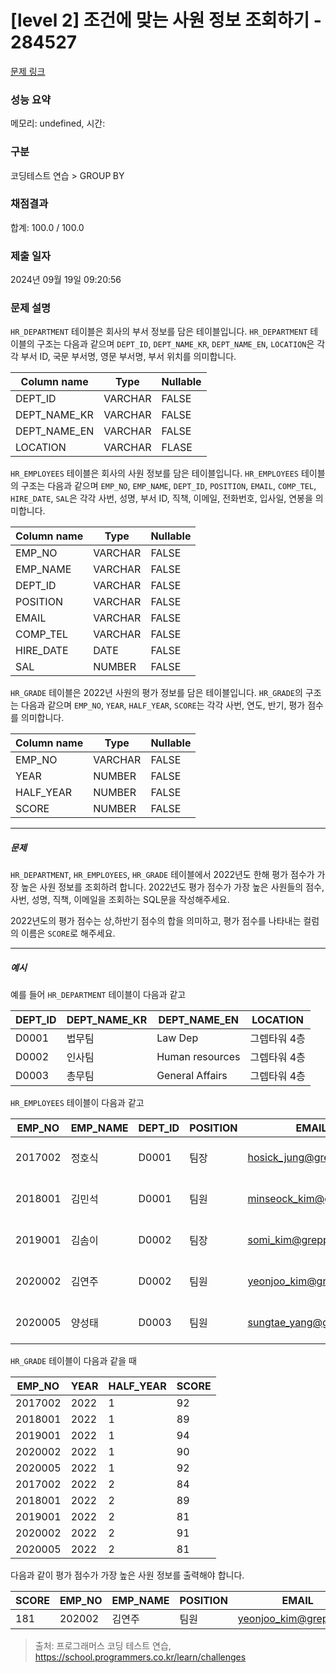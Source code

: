 # [level 2] 조건에 맞는 사원 정보 조회하기 - 284527 

[문제 링크](https://school.programmers.co.kr/learn/courses/30/lessons/284527) 

### 성능 요약

메모리: undefined, 시간: 

### 구분

코딩테스트 연습 > GROUP BY

### 채점결과

합계: 100.0 / 100.0

### 제출 일자

2024년 09월 19일 09:20:56

### 문제 설명

<p style="user-select: auto !important;"><code style="user-select: auto !important;">HR_DEPARTMENT</code> 테이블은 회사의 부서 정보를 담은 테이블입니다. <code style="user-select: auto !important;">HR_DEPARTMENT</code> 테이블의 구조는 다음과 같으며 <code style="user-select: auto !important;">DEPT_ID</code>, <code style="user-select: auto !important;">DEPT_NAME_KR</code>, <code style="user-select: auto !important;">DEPT_NAME_EN</code>, <code style="user-select: auto !important;">LOCATION</code>은 각각 부서 ID, 국문 부서명, 영문 부서명, 부서 위치를 의미합니다.</p>
<table class="table" style="user-select: auto !important;">
        <thead style="user-select: auto !important;"><tr style="user-select: auto !important;">
<th style="user-select: auto !important;">Column name</th>
<th style="user-select: auto !important;">Type</th>
<th style="user-select: auto !important;">Nullable</th>
</tr>
</thead>
        <tbody style="user-select: auto !important;"><tr style="user-select: auto !important;">
<td style="user-select: auto !important;">DEPT_ID</td>
<td style="user-select: auto !important;">VARCHAR</td>
<td style="user-select: auto !important;">FALSE</td>
</tr>
<tr style="user-select: auto !important;">
<td style="user-select: auto !important;">DEPT_NAME_KR</td>
<td style="user-select: auto !important;">VARCHAR</td>
<td style="user-select: auto !important;">FALSE</td>
</tr>
<tr style="user-select: auto !important;">
<td style="user-select: auto !important;">DEPT_NAME_EN</td>
<td style="user-select: auto !important;">VARCHAR</td>
<td style="user-select: auto !important;">FALSE</td>
</tr>
<tr style="user-select: auto !important;">
<td style="user-select: auto !important;">LOCATION</td>
<td style="user-select: auto !important;">VARCHAR</td>
<td style="user-select: auto !important;">FLASE</td>
</tr>
</tbody>
      </table>
<p style="user-select: auto !important;"><code style="user-select: auto !important;">HR_EMPLOYEES</code> 테이블은 회사의 사원 정보를 담은 테이블입니다. <code style="user-select: auto !important;">HR_EMPLOYEES</code> 테이블의 구조는 다음과 같으며 <code style="user-select: auto !important;">EMP_NO</code>, <code style="user-select: auto !important;">EMP_NAME</code>, <code style="user-select: auto !important;">DEPT_ID</code>, <code style="user-select: auto !important;">POSITION</code>, <code style="user-select: auto !important;">EMAIL</code>, <code style="user-select: auto !important;">COMP_TEL</code>, <code style="user-select: auto !important;">HIRE_DATE</code>, <code style="user-select: auto !important;">SAL</code>은 각각 사번, 성명, 부서 ID, 직책, 이메일, 전화번호, 입사일, 연봉을 의미합니다.</p>
<table class="table" style="user-select: auto !important;">
        <thead style="user-select: auto !important;"><tr style="user-select: auto !important;">
<th style="user-select: auto !important;">Column name</th>
<th style="user-select: auto !important;">Type</th>
<th style="user-select: auto !important;">Nullable</th>
</tr>
</thead>
        <tbody style="user-select: auto !important;"><tr style="user-select: auto !important;">
<td style="user-select: auto !important;">EMP_NO</td>
<td style="user-select: auto !important;">VARCHAR</td>
<td style="user-select: auto !important;">FALSE</td>
</tr>
<tr style="user-select: auto !important;">
<td style="user-select: auto !important;">EMP_NAME</td>
<td style="user-select: auto !important;">VARCHAR</td>
<td style="user-select: auto !important;">FALSE</td>
</tr>
<tr style="user-select: auto !important;">
<td style="user-select: auto !important;">DEPT_ID</td>
<td style="user-select: auto !important;">VARCHAR</td>
<td style="user-select: auto !important;">FALSE</td>
</tr>
<tr style="user-select: auto !important;">
<td style="user-select: auto !important;">POSITION</td>
<td style="user-select: auto !important;">VARCHAR</td>
<td style="user-select: auto !important;">FALSE</td>
</tr>
<tr style="user-select: auto !important;">
<td style="user-select: auto !important;">EMAIL</td>
<td style="user-select: auto !important;">VARCHAR</td>
<td style="user-select: auto !important;">FALSE</td>
</tr>
<tr style="user-select: auto !important;">
<td style="user-select: auto !important;">COMP_TEL</td>
<td style="user-select: auto !important;">VARCHAR</td>
<td style="user-select: auto !important;">FALSE</td>
</tr>
<tr style="user-select: auto !important;">
<td style="user-select: auto !important;">HIRE_DATE</td>
<td style="user-select: auto !important;">DATE</td>
<td style="user-select: auto !important;">FALSE</td>
</tr>
<tr style="user-select: auto !important;">
<td style="user-select: auto !important;">SAL</td>
<td style="user-select: auto !important;">NUMBER</td>
<td style="user-select: auto !important;">FALSE</td>
</tr>
</tbody>
      </table>
<p style="user-select: auto !important;"><code style="user-select: auto !important;">HR_GRADE</code> 테이블은 2022년 사원의 평가 정보를 담은 테이블입니다. <code style="user-select: auto !important;">HR_GRADE</code>의 구조는 다음과 같으며 <code style="user-select: auto !important;">EMP_NO</code>, <code style="user-select: auto !important;">YEAR</code>, <code style="user-select: auto !important;">HALF_YEAR</code>, <code style="user-select: auto !important;">SCORE</code>는 각각 사번, 연도, 반기, 평가 점수를 의미합니다.</p>
<table class="table" style="user-select: auto !important;">
        <thead style="user-select: auto !important;"><tr style="user-select: auto !important;">
<th style="user-select: auto !important;">Column name</th>
<th style="user-select: auto !important;">Type</th>
<th style="user-select: auto !important;">Nullable</th>
</tr>
</thead>
        <tbody style="user-select: auto !important;"><tr style="user-select: auto !important;">
<td style="user-select: auto !important;">EMP_NO</td>
<td style="user-select: auto !important;">VARCHAR</td>
<td style="user-select: auto !important;">FALSE</td>
</tr>
<tr style="user-select: auto !important;">
<td style="user-select: auto !important;">YEAR</td>
<td style="user-select: auto !important;">NUMBER</td>
<td style="user-select: auto !important;">FALSE</td>
</tr>
<tr style="user-select: auto !important;">
<td style="user-select: auto !important;">HALF_YEAR</td>
<td style="user-select: auto !important;">NUMBER</td>
<td style="user-select: auto !important;">FALSE</td>
</tr>
<tr style="user-select: auto !important;">
<td style="user-select: auto !important;">SCORE</td>
<td style="user-select: auto !important;">NUMBER</td>
<td style="user-select: auto !important;">FALSE</td>
</tr>
</tbody>
      </table>
<hr style="user-select: auto !important;">

<h5 style="user-select: auto !important;">문제</h5>

<p style="user-select: auto !important;"><code style="user-select: auto !important;">HR_DEPARTMENT</code>, <code style="user-select: auto !important;">HR_EMPLOYEES</code>, <code style="user-select: auto !important;">HR_GRADE</code> 테이블에서 2022년도 한해 평가 점수가 가장 높은 사원 정보를 조회하려 합니다. 2022년도 평가 점수가 가장 높은 사원들의 점수, 사번, 성명, 직책, 이메일을 조회하는 SQL문을 작성해주세요.</p>

<p style="user-select: auto !important;">2022년도의 평가 점수는 상,하반기 점수의 합을 의미하고, 평가 점수를 나타내는 컬럼의 이름은 <code style="user-select: auto !important;">SCORE</code>로 해주세요.</p>

<hr style="user-select: auto !important;">

<h5 style="user-select: auto !important;">예시</h5>

<p style="user-select: auto !important;">예를 들어 <code style="user-select: auto !important;">HR_DEPARTMENT</code> 테이블이 다음과 같고</p>
<table class="table" style="user-select: auto !important;">
        <thead style="user-select: auto !important;"><tr style="user-select: auto !important;">
<th style="user-select: auto !important;">DEPT_ID</th>
<th style="user-select: auto !important;">DEPT_NAME_KR</th>
<th style="user-select: auto !important;">DEPT_NAME_EN</th>
<th style="user-select: auto !important;">LOCATION</th>
</tr>
</thead>
        <tbody style="user-select: auto !important;"><tr style="user-select: auto !important;">
<td style="user-select: auto !important;">D0001</td>
<td style="user-select: auto !important;">법무팀</td>
<td style="user-select: auto !important;">Law Dep</td>
<td style="user-select: auto !important;">그렙타워 4층</td>
</tr>
<tr style="user-select: auto !important;">
<td style="user-select: auto !important;">D0002</td>
<td style="user-select: auto !important;">인사팀</td>
<td style="user-select: auto !important;">Human resources</td>
<td style="user-select: auto !important;">그렙타워 4층</td>
</tr>
<tr style="user-select: auto !important;">
<td style="user-select: auto !important;">D0003</td>
<td style="user-select: auto !important;">총무팀</td>
<td style="user-select: auto !important;">General Affairs</td>
<td style="user-select: auto !important;">그렙타워 4층</td>
</tr>
</tbody>
      </table>
<p style="user-select: auto !important;"><code style="user-select: auto !important;">HR_EMPLOYEES</code> 테이블이 다음과 같고</p>
<table class="table" style="user-select: auto !important;">
        <thead style="user-select: auto !important;"><tr style="user-select: auto !important;">
<th style="user-select: auto !important;">EMP_NO</th>
<th style="user-select: auto !important;">EMP_NAME</th>
<th style="user-select: auto !important;">DEPT_ID</th>
<th style="user-select: auto !important;">POSITION</th>
<th style="user-select: auto !important;">EMAIL</th>
<th style="user-select: auto !important;">COMP_TEL</th>
<th style="user-select: auto !important;">HIRE_DATE</th>
<th style="user-select: auto !important;">SAL</th>
</tr>
</thead>
        <tbody style="user-select: auto !important;"><tr style="user-select: auto !important;">
<td style="user-select: auto !important;">2017002</td>
<td style="user-select: auto !important;">정호식</td>
<td style="user-select: auto !important;">D0001</td>
<td style="user-select: auto !important;">팀장</td>
<td style="user-select: auto !important;"><a href="mailto:hosick_jung@grepp.com" target="_blank" rel="noopener" style="user-select: auto !important;">hosick_jung@grepp.com</a></td>
<td style="user-select: auto !important;">031-8000-1101</td>
<td style="user-select: auto !important;">2017-03-01</td>
<td style="user-select: auto !important;">65000000</td>
</tr>
<tr style="user-select: auto !important;">
<td style="user-select: auto !important;">2018001</td>
<td style="user-select: auto !important;">김민석</td>
<td style="user-select: auto !important;">D0001</td>
<td style="user-select: auto !important;">팀원</td>
<td style="user-select: auto !important;"><a href="mailto:minseock_kim@grepp.com" target="_blank" rel="noopener" style="user-select: auto !important;">minseock_kim@grepp.com</a></td>
<td style="user-select: auto !important;">031-8000-1102</td>
<td style="user-select: auto !important;">2018-03-01</td>
<td style="user-select: auto !important;">60000000</td>
</tr>
<tr style="user-select: auto !important;">
<td style="user-select: auto !important;">2019001</td>
<td style="user-select: auto !important;">김솜이</td>
<td style="user-select: auto !important;">D0002</td>
<td style="user-select: auto !important;">팀장</td>
<td style="user-select: auto !important;"><a href="mailto:somi_kim@grepp.com" target="_blank" rel="noopener" style="user-select: auto !important;">somi_kim@grepp.com</a></td>
<td style="user-select: auto !important;">031-8000-1106</td>
<td style="user-select: auto !important;">2019-03-01</td>
<td style="user-select: auto !important;">60000000</td>
</tr>
<tr style="user-select: auto !important;">
<td style="user-select: auto !important;">2020002</td>
<td style="user-select: auto !important;">김연주</td>
<td style="user-select: auto !important;">D0002</td>
<td style="user-select: auto !important;">팀원</td>
<td style="user-select: auto !important;"><a href="mailto:yeonjoo_kim@grepp.com" target="_blank" rel="noopener" style="user-select: auto !important;">yeonjoo_kim@grepp.com</a></td>
<td style="user-select: auto !important;">031-8000-1107</td>
<td style="user-select: auto !important;">2020-03-01</td>
<td style="user-select: auto !important;">53000000</td>
</tr>
<tr style="user-select: auto !important;">
<td style="user-select: auto !important;">2020005</td>
<td style="user-select: auto !important;">양성태</td>
<td style="user-select: auto !important;">D0003</td>
<td style="user-select: auto !important;">팀원</td>
<td style="user-select: auto !important;"><a href="mailto:sungtae_yang@grepp.com" target="_blank" rel="noopener" style="user-select: auto !important;">sungtae_yang@grepp.com</a></td>
<td style="user-select: auto !important;">031-8000-1112</td>
<td style="user-select: auto !important;">2020-03-01</td>
<td style="user-select: auto !important;">53000000</td>
</tr>
</tbody>
      </table>
<p style="user-select: auto !important;"><code style="user-select: auto !important;">HR_GRADE</code> 테이블이 다음과 같을 때</p>
<table class="table" style="user-select: auto !important;">
        <thead style="user-select: auto !important;"><tr style="user-select: auto !important;">
<th style="user-select: auto !important;">EMP_NO</th>
<th style="user-select: auto !important;">YEAR</th>
<th style="user-select: auto !important;">HALF_YEAR</th>
<th style="user-select: auto !important;">SCORE</th>
</tr>
</thead>
        <tbody style="user-select: auto !important;"><tr style="user-select: auto !important;">
<td style="user-select: auto !important;">2017002</td>
<td style="user-select: auto !important;">2022</td>
<td style="user-select: auto !important;">1</td>
<td style="user-select: auto !important;">92</td>
</tr>
<tr style="user-select: auto !important;">
<td style="user-select: auto !important;">2018001</td>
<td style="user-select: auto !important;">2022</td>
<td style="user-select: auto !important;">1</td>
<td style="user-select: auto !important;">89</td>
</tr>
<tr style="user-select: auto !important;">
<td style="user-select: auto !important;">2019001</td>
<td style="user-select: auto !important;">2022</td>
<td style="user-select: auto !important;">1</td>
<td style="user-select: auto !important;">94</td>
</tr>
<tr style="user-select: auto !important;">
<td style="user-select: auto !important;">2020002</td>
<td style="user-select: auto !important;">2022</td>
<td style="user-select: auto !important;">1</td>
<td style="user-select: auto !important;">90</td>
</tr>
<tr style="user-select: auto !important;">
<td style="user-select: auto !important;">2020005</td>
<td style="user-select: auto !important;">2022</td>
<td style="user-select: auto !important;">1</td>
<td style="user-select: auto !important;">92</td>
</tr>
<tr style="user-select: auto !important;">
<td style="user-select: auto !important;">2017002</td>
<td style="user-select: auto !important;">2022</td>
<td style="user-select: auto !important;">2</td>
<td style="user-select: auto !important;">84</td>
</tr>
<tr style="user-select: auto !important;">
<td style="user-select: auto !important;">2018001</td>
<td style="user-select: auto !important;">2022</td>
<td style="user-select: auto !important;">2</td>
<td style="user-select: auto !important;">89</td>
</tr>
<tr style="user-select: auto !important;">
<td style="user-select: auto !important;">2019001</td>
<td style="user-select: auto !important;">2022</td>
<td style="user-select: auto !important;">2</td>
<td style="user-select: auto !important;">81</td>
</tr>
<tr style="user-select: auto !important;">
<td style="user-select: auto !important;">2020002</td>
<td style="user-select: auto !important;">2022</td>
<td style="user-select: auto !important;">2</td>
<td style="user-select: auto !important;">91</td>
</tr>
<tr style="user-select: auto !important;">
<td style="user-select: auto !important;">2020005</td>
<td style="user-select: auto !important;">2022</td>
<td style="user-select: auto !important;">2</td>
<td style="user-select: auto !important;">81</td>
</tr>
</tbody>
      </table>
<p style="user-select: auto !important;">다음과 같이 평가 점수가 가장 높은 사원 정보를 출력해야 합니다.</p>
<table class="table" style="user-select: auto !important;">
        <thead style="user-select: auto !important;"><tr style="user-select: auto !important;">
<th style="user-select: auto !important;">SCORE</th>
<th style="user-select: auto !important;">EMP_NO</th>
<th style="user-select: auto !important;">EMP_NAME</th>
<th style="user-select: auto !important;">POSITION</th>
<th style="user-select: auto !important;">EMAIL</th>
</tr>
</thead>
        <tbody style="user-select: auto !important;"><tr style="user-select: auto !important;">
<td style="user-select: auto !important;">181</td>
<td style="user-select: auto !important;">202002</td>
<td style="user-select: auto !important;">김연주</td>
<td style="user-select: auto !important;">팀원</td>
<td style="user-select: auto !important;"><a href="mailto:yeonjoo_kim@grepp.com" target="_blank" rel="noopener" style="user-select: auto !important;">yeonjoo_kim@grepp.com</a></td>
</tr>
</tbody>
      </table>

> 출처: 프로그래머스 코딩 테스트 연습, https://school.programmers.co.kr/learn/challenges